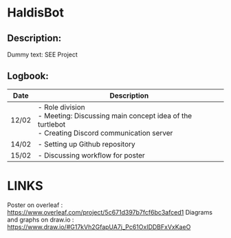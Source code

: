 # HaldisBot

## Description:
Dummy text: SEE Project


## Logbook:

| Date  | Description                                                                                       |
|-------|---------------------------------------------------------------------------------------------------|
| 12/02 | - Role division <br> - Meeting: Discussing main concept idea of the turtlebot <br> - Creating Discord communication server
| 14/02 | - Setting up Github repository
| 15/02 | - Discussing workflow for poster


# LINKS 
Poster on overleaf : https://www.overleaf.com/project/5c671d397b7fcf6bc3afced1
Diagrams and graphs on draw.io : https://www.draw.io/#G17kVh2GfapUA7j_Pc61OxIDDBFxVxKaeO
